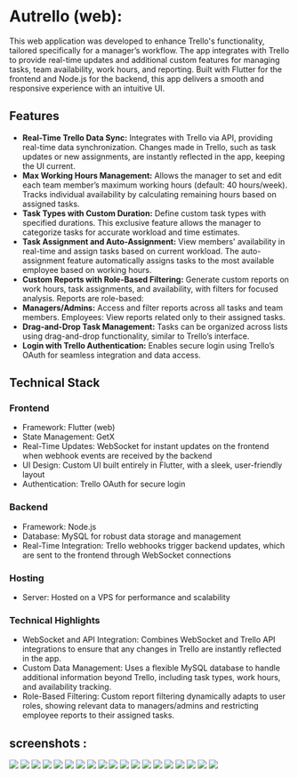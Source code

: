 # Autrello (web):

This web application was developed to enhance Trello's functionality, tailored specifically for a manager’s workflow. The app integrates with Trello to provide real-time updates and additional custom features for managing tasks, team availability, work hours, and reporting. Built with Flutter for the frontend and Node.js for the backend, this app delivers a smooth and responsive experience with an intuitive UI.

## Features

- **Real-Time Trello Data Sync:** Integrates with Trello via API, providing real-time data synchronization. Changes made in Trello, such as task updates or new assignments, are instantly reflected in the app, keeping the UI current.
- **Max Working Hours Management:** Allows the manager to set and edit each team member’s maximum working hours (default: 40 hours/week). Tracks individual availability by calculating remaining hours based on assigned tasks.
- **Task Types with Custom Duration:** Define custom task types with specified durations. This exclusive feature allows the manager to categorize tasks for accurate workload and time estimates.
- **Task Assignment and Auto-Assignment:** View members' availability in real-time and assign tasks based on current workload. The auto-assignment feature automatically assigns tasks to the most available employee based on working hours.
- **Custom Reports with Role-Based Filtering:** Generate custom reports on work hours, task assignments, and availability, with filters for focused analysis. Reports are role-based:
- **Managers/Admins:** Access and filter reports across all tasks and team members.
        Employees: View reports related only to their assigned tasks.
- **Drag-and-Drop Task Management:** Tasks can be organized across lists using drag-and-drop functionality, similar to Trello’s interface.
- **Login with Trello Authentication:** Enables secure login using Trello’s OAuth for seamless integration and data access.


## Technical Stack
### Frontend

- Framework: Flutter (web)
- State Management: GetX
-  Real-Time Updates: WebSocket for instant updates on the frontend when webhook events are received by the backend
- UI Design: Custom UI built entirely in Flutter, with a sleek, user-friendly layout
- Authentication: Trello OAuth for secure login

### Backend

- Framework: Node.js
- Database: MySQL for robust data storage and management
- Real-Time Integration: Trello webhooks trigger backend updates, which are sent to the frontend through WebSocket connections

### Hosting

- Server: Hosted on a VPS for performance and scalability

### Technical Highlights

- WebSocket and API Integration: Combines WebSocket and Trello API integrations to ensure that any changes in Trello are instantly reflected in the app.
- Custom Data Management: Uses a flexible MySQL database to handle additional information beyond Trello, including task types, work hours, and availability tracking.
- Role-Based Filtering: Custom report filtering dynamically adapts to user roles, showing relevant data to managers/admins and restricting employee reports to their assigned tasks.

## screenshots :
![](./pics/trello_login2.png)
![](./pics/trello_login3.png)
![](./pics/trello_boards_full.png)
![](./pics/trello_board.png)
![](./pics/trello_add_card.png)
![](./pics/trello_add_card2.png)
![](./pics/trello_add_list.png)
![](./pics/trelloçedit_list.png)
![](./pics/trello_dragdrop.png)
![](./pics/trello_members.png)
![](./pics/trello_edit_workingtime.png)
![](./pics/trello_task_types.png)
![](./pics/trello_add_tasktype.png)
![](./pics/trello_edit_tasktype.png)
![](./pics/trello_reports_unfiltred.png)
![](./pics/trello_fitler_by_date.png)
![](./pics/trello_filter_by_tasktype.png)
![](./pics/trello_filtred_reports.png)
![](./pics/trello_export_report.png)



